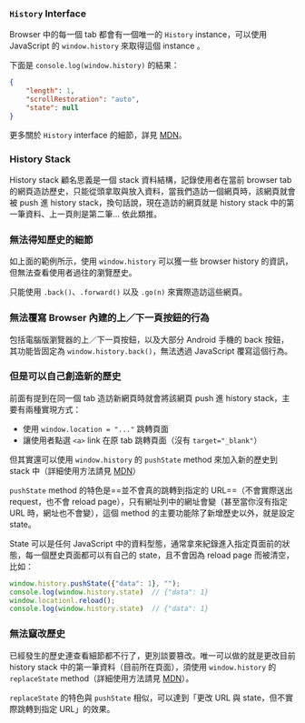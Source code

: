 ### `History` Interface

Browser 中的每一個 tab 都會有一個唯一的 `History` instance，可以使用 JavaScript 的 `window.history` 來取得這個 instance 。

下面是 `console.log(window.history)` 的結果：

```json
{
    "length": 1,
    "scrollRestoration": "auto",
    "state": null
}
```

更多關於 `History` interface 的細節，詳見 [MDN](https://developer.mozilla.org/en-US/docs/Web/API/History)。

### History Stack

History stack 顧名思義是一個 stack 資料結構，記錄使用者在當前 browser tab 的網頁造訪歷史，只能從頭拿取與放入資料，當我們造訪一個網頁時，該網頁就會被 push 進 history stack，換句話說，現在造訪的網頁就是 history stack 中的第一筆資料、上一頁則是第二筆… 依此類推。

### 無法得知歷史的細節

如上面的範例所示，使用 `window.history` 可以獲一些 browser history 的資訊，但無法查看使用者過往的瀏覽歷史。

只能使用 `.back()`、`.forward()` 以及 `.go(n)` 來實際造訪這些網頁。

### 無法覆寫 Browser 內建的上／下一頁按鈕的行為

包括電腦版瀏覽器的上／下一頁按鈕，以及大部分 Android 手機的 back 按鈕，其功能皆固定為 `window.history.back()`，無法透過 JavaScript 覆寫這個行為。

### 但是可以自己創造新的歷史

前面有提到在同一個 tab 造訪新網頁時就會將該網頁 push 進 history stack，主要有兩種實現方式：

- 使用 `window.location = "..."` 跳轉頁面
- 讓使用者點選 `<a>` link 在原 tab 跳轉頁面（沒有 `target="_blank"`）

但其實還可以使用 `window.history` 的 `pushState` method 來加入新的歷史到 stack 中（詳細使用方法請見 [MDN](https://developer.mozilla.org/en-US/docs/Web/API/History/pushState)）

`pushState` method 的特色是==並不會真的跳轉到指定的 URL==（不會實際送出 request，也不會 reload page），只有網址列中的網址會變（甚至當你沒有指定 URL 時，網址也不會變），這個 method 的主要功能除了新增歷史以外，就是設定 state。

State 可以是任何 JavaScript 中的資料型態，通常拿來紀錄進入指定頁面前的狀態，每一個歷史頁面都可以有自己的 state，且不會因為 reload page 而被清空，比如：

```JavaScript
window.history.pushState({"data": 1}, "");
console.log(window.history.state)  // {"data": 1}
window.locationl.reload();
console.log(window.history.state)  // {"data": 1}
```

### 無法竄改歷史

已經發生的歷史連查看細節都不行了，更別談要篡改。唯一可以做的就是更改目前 history stack 中的第一筆資料（目前所在頁面），須使用 `window.history` 的 `replaceState` method（詳細使用方法請見 [MDN](https://developer.mozilla.org/en-US/docs/Web/API/History/replaceState)）。

`replaceState` 的特色與 `pushState` 相似，可以達到「更改 URL 與 state，但不實際跳轉到指定 URL」的效果。
